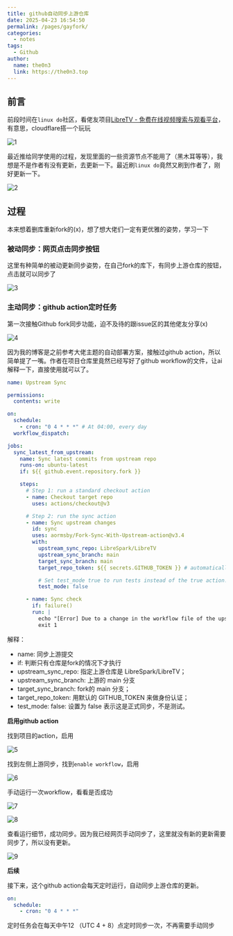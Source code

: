 ```yaml
---
title: github自动同步上游仓库
date: 2025-04-23 16:54:50
permalink: /pages/gayfork/
categories:
  - notes
tags:
  - Github
author: 
  name: the0n3
  link: https://the0n3.top
---
```


## 前言

前段时间在`linux do`社区，看佬友项目[LibreTV - 免费在线视频搜索与观看平台](https://github.com/LibreSpark/LibreTV)，有意思，cloudflare搭一个玩玩

![1](/medias/gayfork/1.png)

最近推给同学使用的过程，发现里面的一些资源节点不能用了（黑木耳等等），我想是不是作者有没有更新，去更新一下。最近刷`linux do`竟然又刷到作者了，刚好更新一下。

![2](/medias/gayfork/2.png)


## 过程

本来想着删库重新fork的(x)，想了想大佬们一定有更优雅的姿势，学习一下


### 被动同步：网页点击同步按钮

这里有种简单的被动更新同步姿势，在自己fork的库下，有同步上游仓库的按钮，点击就可以同步了

![3](/medias/gayfork/3.png)

### 主动同步：github action定时任务

第一次接触Github fork同步功能，迫不及待的跟issue区的其他佬友分享(x)

![4](/medias/gayfork/4.png)

因为我的博客是之前参考大佬主题的自动部署方案，接触过github action，所以简单提了一嘴。作者在项目仓库里竟然已经写好了github workflow的文件，让ai解释一下，直接使用就可以了。


```yaml
name: Upstream Sync

permissions:
  contents: write

on:
  schedule:
    - cron: "0 4 * * *" # At 04:00, every day
  workflow_dispatch:

jobs:
  sync_latest_from_upstream:
    name: Sync latest commits from upstream repo
    runs-on: ubuntu-latest
    if: ${{ github.event.repository.fork }}

    steps:
      # Step 1: run a standard checkout action
      - name: Checkout target repo
        uses: actions/checkout@v3

      # Step 2: run the sync action
      - name: Sync upstream changes
        id: sync
        uses: aormsby/Fork-Sync-With-Upstream-action@v3.4
        with:
          upstream_sync_repo: LibreSpark/LibreTV
          upstream_sync_branch: main
          target_sync_branch: main
          target_repo_token: ${{ secrets.GITHUB_TOKEN }} # automatically generated, no need to set

          # Set test_mode true to run tests instead of the true action!!
          test_mode: false

      - name: Sync check
        if: failure()
        run: |
          echo "[Error] Due to a change in the workflow file of the upstream repository, GitHub has automatically suspended the scheduled automatic update. You need to manually sync your fork."
          exit 1
```


解释：

- name: 同步上游提交
- if: 判断只有仓库是fork的情况下才执行
- upstream_sync_repo: 指定上游仓库是 LibreSpark/LibreTV；
- upstream_sync_branch: 上游的 main 分支
- target_sync_branch: fork的 main 分支；
- target_repo_token: 用默认的 GITHUB_TOKEN 来做身份认证；
- test_mode: false: 设置为 false 表示这是正式同步，不是测试。

**启用github action**

找到项目的action，启用

![5](/medias/gayfork/5.png)

找到左侧上游同步，找到`enable workflow`，启用

![6](/medias/gayfork/6.png)

手动运行一次workflow，看看是否成功

![7](/medias/gayfork/7.png)

![8](/medias/gayfork/8.png)

查看运行细节，成功同步。因为我已经网页手动同步了，这里就没有新的更新需要同步了，所以没有更新。

![9](/medias/gayfork/9.png)


**后续**

接下来，这个github action会每天定时运行，自动同步上游仓库的更新。

```yaml
on:
  schedule:
    - cron: "0 4 * * *"
```

定时任务会在每天中午12 （UTC 4 + 8）点定时同步一次，不再需要手动同步

